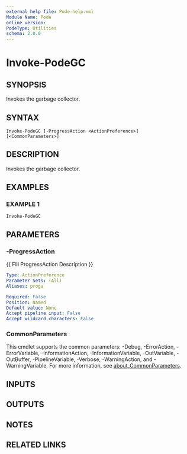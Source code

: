 ```yaml
---
external help file: Pode-help.xml
Module Name: Pode
online version:
PodeType: Utilities
schema: 2.0.0
---
```


# Invoke-PodeGC

## SYNOPSIS
Invokes the garbage collector.

## SYNTAX

```
Invoke-PodeGC [-ProgressAction <ActionPreference>] [<CommonParameters>]
```

## DESCRIPTION
Invokes the garbage collector.

## EXAMPLES

### EXAMPLE 1
```
Invoke-PodeGC
```

## PARAMETERS

### -ProgressAction
{{ Fill ProgressAction Description }}

```yaml
Type: ActionPreference
Parameter Sets: (All)
Aliases: proga

Required: False
Position: Named
Default value: None
Accept pipeline input: False
Accept wildcard characters: False
```

### CommonParameters
This cmdlet supports the common parameters: -Debug, -ErrorAction, -ErrorVariable, -InformationAction, -InformationVariable, -OutVariable, -OutBuffer, -PipelineVariable, -Verbose, -WarningAction, and -WarningVariable. For more information, see [about_CommonParameters](http://go.microsoft.com/fwlink/?LinkID=113216).

## INPUTS

## OUTPUTS

## NOTES

## RELATED LINKS
